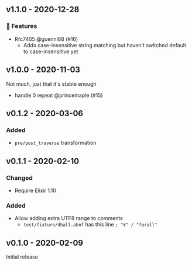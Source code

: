 ## v1.1.0 - 2020-12-28

### 🚀 Features

- Rfc7405 @guenni68 (#16)
  - Adds case-insensitive string matching but haven't switched default to case-insensitive yet

## v1.0.0 - 2020-11-03

Not much, just that it's stable enough

- handle 0 repeat @princemaple (#15)

## v0.1.2 - 2020-03-06

### Added

- `pre/post_traverse` transformation

## v0.1.1 - 2020-02-10

### Changed

- Require Elixir 1.10

### Added

- Allow adding extra UTF8 range to comments
  - `test/fixture/dhall.abnf` has this line `; "∀" / "forall"`

## v0.1.0 - 2020-02-09

Initial release
